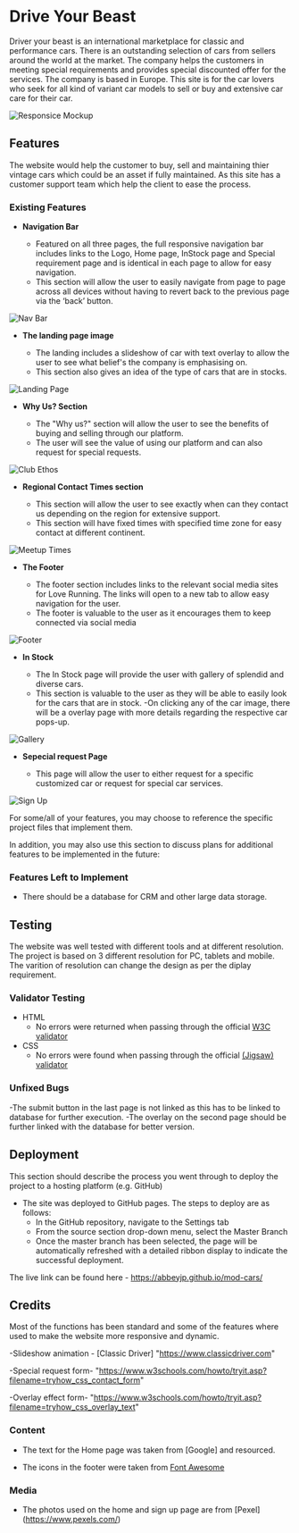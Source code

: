 # Drive Your Beast

Driver your beast is an international marketplace for classic and performance cars.
There is an outstanding selection of cars from sellers around the world at the market. The company helps the customers in meeting special requirements and provides special discounted offer for the services. The company is based in Europe. This site is for the car lovers who seek for all kind of variant car models to sell or buy and extensive car care for their car.


![Responsice Mockup](https://github.com/Abbeyjp/mod-cars/blob/main/assets/images/AllResolution.png)

## Features 

The website would help the customer to buy, sell and maintaining thier vintage cars which could be an asset if fully maintained. As this site has a customer support team which help the client to ease  the process.

### Existing Features

- __Navigation Bar__

  - Featured on all three pages, the full responsive navigation bar includes links to the Logo, Home page, InStock page and Special requirement page and is identical in each page to allow for easy navigation.
  - This section will allow the user to easily navigate from page to page across all devices without having to revert back to the previous page via the ‘back’ button. 

![Nav Bar](https://github.com/Abbeyjp/mod-cars/blob/main/assets/images/menubar.png)

- __The landing page image__

  - The landing includes a slideshow of car with text overlay to allow the user to see what belief's the company is emphasising on. 
  - This section also gives an idea of the type of cars that are in stocks.

![Landing Page](https://github.com/Abbeyjp/mod-cars/blob/main/assets/images/slideanim.png)

- __Why Us? Section__

  - The "Why us?" section will allow the user to see the benefits of buying and selling through our platform. 
  - The user will see the value of using our platform and can also request for special requests.

![Club Ethos](https://github.com/Abbeyjp/mod-cars/blob/main/assets/images/value.png)

- __Regional Contact Times section__

  - This section will allow the user to see exactly when can they contact us depending on the region for extensive support. 
  - This section will have fixed times with specified time zone for easy contact at different continent.

![Meetup Times](https://github.com/Abbeyjp/mod-cars/blob/main/assets/images/contact.png)

- __The Footer__ 

  - The footer section includes links to the relevant social media sites for Love Running. The links will open to a new tab to allow easy navigation for the user. 
  - The footer is valuable to the user as it encourages them to keep connected via social media

![Footer](https://github.com/Abbeyjp/mod-cars/blob/main/assets/images/social.png)

- __In Stock__

  - The In Stock page will provide the user with gallery of splendid and diverse cars. 
  - This section is valuable to the user as they will be able to easily look for the cars that are in stock.
  -On clicking any of the car image, there will be a overlay page with more details regarding the respective car pops-up.

![Gallery](https://github.com/Abbeyjp/mod-cars/blob/main/assets/images/SeconPC2.png)

- __Sepecial request Page__

  - This page will allow the user to either request for a specific customized car or request for special car services. 

![Sign Up](https://github.com/Abbeyjp/mod-cars/blob/main/assets/images/SpecialReq.png)

For some/all of your features, you may choose to reference the specific project files that implement them.

In addition, you may also use this section to discuss plans for additional features to be implemented in the future:

### Features Left to Implement

- There should be a database for CRM and other large data storage.

## Testing 

The website was well tested with different tools and at different resolution. The project is based on 3 different resolution for PC, tablets and mobile. The varition of resolution can change the design as per the diplay requirement.


### Validator Testing 

- HTML
  - No errors were returned when passing through the official [W3C validator](https://validator.w3.org/nu/?doc=https%3A%2F%2Fmod-cars.abbey-johnsonjo.repl.co%2F)
- CSS
  - No errors were found when passing through the official [(Jigsaw) validator](https://jigsaw.w3.org/css-validator/validator?uri=https%3A%2F%2Fmod-cars.abbey-johnsonjo.repl.co%2F&profile=css3svg&usermedium=all&warning=1&vextwarning=&lang=en)

### Unfixed Bugs

-The submit button in the last page is not linked as this has to be linked to database for further execution.
-The overlay on the second page should be further linked with the database for better version.

## Deployment

This section should describe the process you went through to deploy the project to a hosting platform (e.g. GitHub) 

- The site was deployed to GitHub pages. The steps to deploy are as follows: 
  - In the GitHub repository, navigate to the Settings tab 
  - From the source section drop-down menu, select the Master Branch
  - Once the master branch has been selected, the page will be automatically refreshed with a detailed ribbon display to indicate the successful deployment. 

The live link can be found here - https://abbeyjp.github.io/mod-cars/


## Credits 

Most of the functions has been standard and some of the features where used to make the website more responsive and dynamic.

  -Slideshow animation -  [Classic Driver] "https://www.classicdriver.com"

  -Special request form- "https://www.w3schools.com/howto/tryit.asp?filename=tryhow_css_contact_form"
  
  -Overlay effect form- "https://www.w3schools.com/howto/tryit.asp?filename=tryhow_css_overlay_text"



### Content 

- The text for the Home page was taken from [Google] and resourced.

- The icons in the footer were taken from [Font Awesome](https://fontawesome.com/)

### Media

- The photos used on the home and sign up page are from [Pexel] (https://www.pexels.com/)